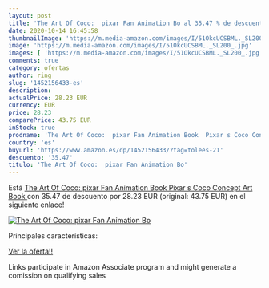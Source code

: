 ```yaml
---
layout: post
title: 'The Art Of Coco:  pixar Fan Animation Bo al 35.47 % de descuento'
date: 2020-10-14 16:45:58
thumbnailImage: 'https://m.media-amazon.com/images/I/51OkcUCSBML._SL200_.jpg'
image: 'https://m.media-amazon.com/images/I/51OkcUCSBML._SL200_.jpg'
images: [ 'https://m.media-amazon.com/images/I/51OkcUCSBML._SL200_.jpg' ]
comments: true
category: ofertas
author: ring
slug: '1452156433-es'
description:
actualPrice: 28.23 EUR
currency: EUR
price: 28.23
comparePrice: 43.75 EUR
inStock: true
prodname: 'The Art Of Coco:  pixar Fan Animation Book  Pixar s Coco Concept Art Book '
country: 'es'
buyurl: 'https://www.amazon.es/dp/1452156433/?tag=tolees-21'
descuento: '35.47'
titulo: 'The Art Of Coco:  pixar Fan Animation Bo'
---
```


Está [The Art Of Coco:  pixar Fan Animation Book  Pixar s Coco Concept Art Book ](https://www.amazon.es/dp/1452156433/?tag=tolees-21) con 35.47 de descuento por 28.23 EUR (original: 43.75 EUR) en el siguiente enlace!

[![The Art Of Coco:  pixar Fan Animation Bo](https://m.media-amazon.com/images/I/51OkcUCSBML._SL200_.jpg)](https://www.amazon.es/dp/1452156433/?tag=tolees-21)

Principales características:


[Ver la oferta!!](https://www.amazon.es/dp/1452156433/?tag=tolees-21)

Links participate in Amazon Associate program and might generate a comission on qualifying sales


